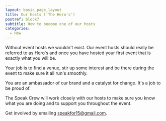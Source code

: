 ```yaml
---
layout: basic_page_layout
title: Our hosts ('The Hero's')
postref: block7
subtitle: How to become one of our hosts
categories:
  - How
---
```


Without event hosts we wouldn't exist. Our event hosts should really be referred to as Hero's and once you have hosted your first event that is exactly what you will be.&nbsp;

Your job is to find a venue, stir up some interest and be there during the event to make sure it all run's smoothly.

You are an ambassador of our brand and a catalyst for change. It's a job to be proud of.

The Speak Crew will work closely with our hosts to make sure you know what you are doing and to support you throughout the event.

Get involved by emailing [speakfor15@gmail.com](mailto:speakfor15@gmail.com?subject=Please%20can%20I%20host%20a%20speak%20event&amp;body=Yep%2C%20I'm%20a%20wanna%20be%20Hero.%20%0A%0APlease%20let%20me%20throw%20on%20my%20sparking%20cape%2C%20I'd%20love%20to%20host%20an%20event%20sometime%20soon.%0A%0ACheers%2C%0A%0A%3CNAME%20HERE%3E).